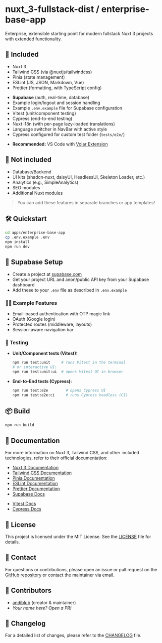 # nuxt_3-fullstack-dist / enterprise-base-app

Enterprise, extensible starting point for modern fullstack Nuxt 3 projects with extended functionality.

## 🚀 Included

- Nuxt 3
- Tailwind CSS (via @nuxtjs/tailwindcss)
- Pinia (state management)
- ESLint (JS, JSON, Markdown, Vue)
- Prettier (formatting, with TypeScript config)
* **Supabase** (auth, real-time, database)
* Example login/logout and session handling
* Example `.env.example` file for Supabase configuration
* Vitest (unit/component testing)
* Cypress (end-to-end testing)
* Nuxt i18n (with per-page lazy-loaded translations)
* Language switcher in NavBar with active style
* Cypress configured for custom test folder (`tests/e2e/`)
- **Recommended:** VS Code with [Volar Extension](https://marketplace.visualstudio.com/items?itemName=Vue.volar)

## 🚫 **Not included**

- Database/Backend
- UI kits (shadcn-nuxt, daisyUI, HeadlessUI, Skeleton Loader, etc.)
- Analytics (e.g., SimpleAnalytics)
- SEO modules
- Additional Nuxt modules

> You can add these features in separate branches or app templates!

## 🛠️ Quickstart

```bash
cd apps/enterprise-base-app
cp .env.example .env
npm install
npm run dev
```


## 🔑 Supabase Setup

* Create a project at [supabase.com](https://supabase.com/)
* Get your project URL and anon/public API key from your Supabase dashboard
* Add these to your `.env` file as described in `.env.example`

### 🧑‍💻 Example Features

* Email-based authentication with OTP magic link
* OAuth (Google login)
* Protected routes (middleware, layouts)
* Session-aware navigation bar


### 🧪 Testing

* **Unit/Component tests (Vitest):**

  ```bash
  npm run test:unit     # runs Vitest in the terminal
  # or interactive UI:
  npm run test:unit:ui  # opens Vitest UI in browser
  ```
* **End-to-End tests (Cypress):**

  ```bash
  npm run test:e2e        # opens Cypress UI
  npm run test:e2e:ci     # runs Cypress headless (CI)
  ```


## 📦 Build
```bash
npm run build
```

## 📖 Documentation
For more information on Nuxt 3, Tailwind CSS, and other included technologies, refer to their official documentation:
- [Nuxt 3 Documentation](https://nuxt.com/docs/get-started/introduction)
- [Tailwind CSS Documentation](https://tailwindcss.com/docs)
- [Pinia Documentation](https://pinia.vuejs.org/)
- [ESLint Documentation](https://eslint.org/docs/latest/)
- [Prettier Documentation](https://prettier.io/docs/en/index.html)
- [Supabase Docs](https://supabase.com/docs)
* [Vitest Docs](https://vitest.dev/)
* [Cypress Docs](https://docs.cypress.io/)

## 📄 License
This project is licensed under the MIT License. See the [LICENSE](../../LICENSE) file for details.

## 📧 Contact
For questions or contributions, please open an issue or pull request on the [GitHub repository](https://github.com/andiblup/nuxt_3-fullstack-dist) or contact the maintainer via email.

## 👥 Contributors

- [andiblub](https://github.com/andiblup) (creator & maintainer)
- _Your name here? Open a PR!_

## 📜 Changelog
For a detailed list of changes, please refer to the [CHANGELOG](../../CHANGELOG.md) file.


